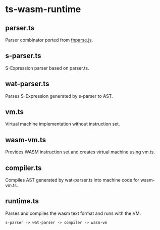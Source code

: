 # ts-wasm-runtime

## parser.ts

Parser combinator ported from [fnparse.js](https://github.com/anatoo/fnparse.js).

## s-parser.ts

S-Expression parser based on parser.ts.

## wat-parser.ts

Parses S-Expression generated by s-parser to AST.

## vm.ts

Virtual machine implementation without instruction set.

## wasm-vm.ts

Provides WASM instruction set and creates virtual machine using vm.ts.

## compiler.ts

Compiles AST generated by wat-parser.ts into machine code for wasm-vm.ts.

## runtime.ts

Parses and compiles the wasm text format and runs with the VM.

```
s-parser -> wat-parser -> compiler -> wasm-vm
```
